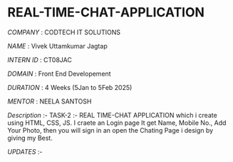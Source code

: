 # REAL-TIME-CHAT-APPLICATION

*COMPANY*   : CODTECH IT SOLUTIONS

*NAME*      : Vivek Uttamkumar Jagtap

*INTERN ID* : CT08JAC

*DOMAIN*    : Front End Developement

*DURATION*  : 4 Weeks (5Jan to 5Feb 2025)

*MENTOR*    : NEELA SANTOSH


*Description* :- TASK-2 :- REAL TIME-CHAT APPLICATION which i create using HTML, CSS, JS. I craete an Login page It get Name, Mobile No., Add Your Photo, 
then you will sign in an open the Chating Page i design by giving my Best. 


*UPDATES* :- 



